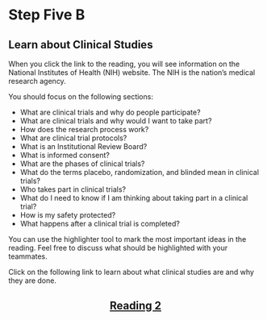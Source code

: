# Step Five B

## Learn about Clinical Studies

When you click the link to the reading, you will see information on the National Institutes of Health (NIH) website. The NIH is the nation’s medical research agency.

You should focus on the following sections:
- What are clinical trials and why do people participate?
- What are clinical trials and why would I want to take part?
- How does the research process work?
- What are clinical trial protocols?
- What is an Institutional Review Board?
- What is informed consent?
- What are the phases of clinical trials?
- What do the terms placebo, randomization, and blinded mean in clinical trials?
- Who takes part in clinical trials?
- What do I need to know if I am thinking about taking part in a clinical trial?
- How is my safety protected?
- What happens after a clinical trial is completed?

You can use the highlighter tool to mark the most important ideas in the reading. Feel free to discuss what should be highlighted with your teammates.

Click on the following link to learn about what clinical studies are and why they are done.

## <div align="center">[Reading 2](https://www.nih.gov/health-information/nih-clinical-research-trials-you/basics)</div>
